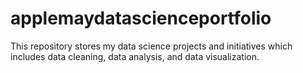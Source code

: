 # applemaydatascienceportfolio
This repository stores my data science projects and initiatives which includes data cleaning, data analysis, and data visualization.
